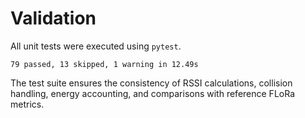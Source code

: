 # Validation

All unit tests were executed using `pytest`.

```
79 passed, 13 skipped, 1 warning in 12.49s
```

The test suite ensures the consistency of RSSI calculations, collision handling, energy accounting, and comparisons with reference FLoRa metrics.
